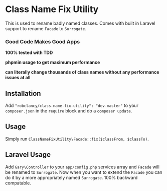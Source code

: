 # Class Name Fix Utility

This is used to rename badly named classes. Comes with built in Laravel support to rename `Facade` to `Surrogate`.

### Good Code Makes Good Apps
**100% tested with TDD**

**phpmin usage to get maximum performance**

**can literally change thousands of class names without any performance issues at all**


## Installation

Add `"robclancy/class-name-fix-utility": "dev-master"` to your `composer.json` in the `require` block and do a `composer update`.

## Usage

Simply run `ClassNameFixUtility\Facade::fix($classFrom, $classTo)`.

## Laravel Usage

Add `Gary\Controller` to your `app/config.php` services array and `Facade` will be renamed to `Surrogate`. Now when you want to extend the `Facade` you can do it by a more appropriately named `Surrogate`. 100% backward compatable.